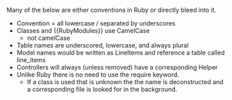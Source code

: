 Many of the below are either conventions in Ruby or directly bleed into it.

* Convention = all lowercase / separated by underscores
* Classes and {{RubyModules}} use CamelCase
  * not camelCase
* Table names are underscored, lowercase, and always plural
* Model names would be written as LineItems and reference a table called line_items
* Controllers will always (unless removed) have a corresponding Helper
* Unlike Ruby there is no need to use the require keyword.
  * If a class is used that is unknown the the name is deconstructed and a corresponding file is looked for in the background.